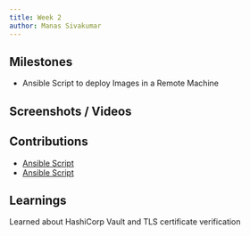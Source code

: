 ```yaml
---
title: Week 2
author: Manas Sivakumar
---
```


## Milestones
- Ansible Script to deploy Images in a Remote Machine

## Screenshots / Videos 

## Contributions
- [Ansible Script](https://github.com/Samagra-Development/ai-tools/issues/195)
- [Ansible Script](https://github.com/Samagra-Development/ai-tools/issues/139)

## Learnings
Learned about HashiCorp Vault and TLS certificate verification